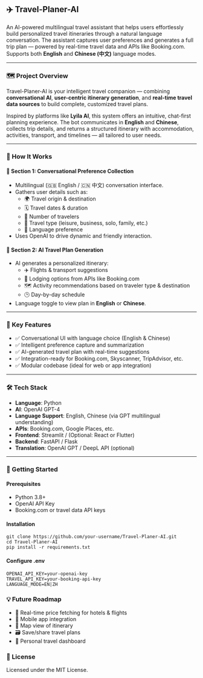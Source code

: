 ## ✈️ Travel-Planer-AI

An AI-powered multilingual travel assistant that helps users effortlessly build personalized travel itineraries through a natural language conversation. The assistant captures user preferences and generates a full trip plan — powered by real-time travel data and APIs like Booking.com. Supports both **English** and **Chinese (中文)** language modes.

---

### 🗺️ Project Overview

Travel-Planer-AI is your intelligent travel companion — combining **conversational AI**, **user-centric itinerary generation**, and **real-time travel data sources** to build complete, customized travel plans.

Inspired by platforms like **Lyila AI**, this system offers an intuitive, chat-first planning experience. The bot communicates in **English** and **Chinese**, collects trip details, and returns a structured itinerary with accommodation, activities, transport, and timelines — all tailored to user needs.

---

### 🧩 How It Works

#### 📌 Section 1: Conversational Preference Collection

- Multilingual (🇬🇧 English / 🇨🇳 中文) conversation interface.
- Gathers user details such as:
  - 🌍 Travel origin & destination  
  - 🗓️ Travel dates & duration  
  - 👥 Number of travelers  
  - 🎯 Travel type (leisure, business, solo, family, etc.)  
  - 💬 Language preference  
- Uses OpenAI to drive dynamic and friendly interaction.

#### 📌 Section 2: AI Travel Plan Generation

- AI generates a personalized itinerary:
  - ✈️ Flights & transport suggestions  
  - 🏨 Lodging options from APIs like Booking.com  
  - 🗺️ Activity recommendations based on traveler type & destination  
  - 🕒 Day-by-day schedule  
- Language toggle to view plan in **English** or **Chinese**.

---

### 🔑 Key Features

- ✅ Conversational UI with language choice (English & Chinese)
- ✅ Intelligent preference capture and summarization
- ✅ AI-generated travel plan with real-time suggestions
- ✅ Integration-ready for Booking.com, Skyscanner, TripAdvisor, etc.
- ✅ Modular codebase (ideal for web or app integration)

---

### 🛠 Tech Stack

- **Language**: Python  
- **AI**: OpenAI GPT-4  
- **Language Support**: English, Chinese (via GPT multilingual understanding)  
- **APIs**: Booking.com, Google Places, etc.  
- **Frontend**: Streamlit / (Optional: React or Flutter)  
- **Backend**: FastAPI / Flask  
- **Translation**: OpenAI GPT / DeepL API (optional)

---

### 🚀 Getting Started

#### Prerequisites

- Python 3.8+
- OpenAI API Key
- Booking.com or travel data API keys

#### Installation

    git clone https://github.com/your-username/Travel-Planer-AI.git
    cd Travel-Planer-AI
    pip install -r requirements.txt


#### Configure .env

    OPENAI_API_KEY=your-openai-key
    TRAVEL_API_KEY=your-booking-api-key
    LANGUAGE_MODE=EN|ZH


    
### 💡 Future Roadmap

- 🔄 Real-time price fetching for hotels & flights
- 📱 Mobile app integration
- 🧭 Map view of itinerary
- 🗃️ Save/share travel plans
- 🧳 Personal travel dashboard




### 📄 License

Licensed under the MIT License.
